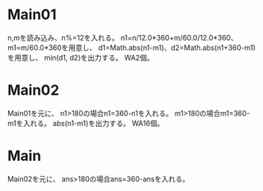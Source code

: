 # Main01
n,mを読み込み、n%=12を入れる。
n1=n/12.0\*360+m/60.0/12.0\*360、m1=m/60.0\*360を用意し、
d1=Math.abs(n1-m1)、d2=Math.abs(n1+360-m1)を用意し、
min(d1, d2)を出力する。
WA2個。

# Main02
Main01を元に、
n1>180の場合n1=360-n1を入れる。
m1>180の場合m1=360-m1を入れる。
abs(n1-m1)を出力する。
WA16個。

# Main
Main02を元に、
ans>180の場合ans=360-ansを入れる。

